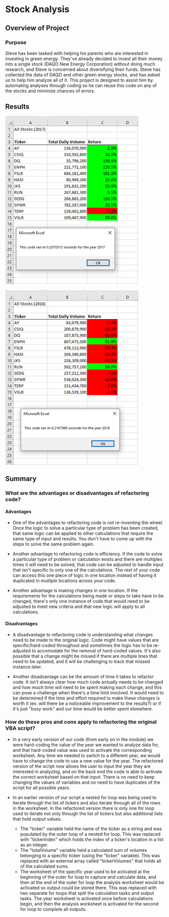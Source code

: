# Stock Analysis

## Overview of Project

### Purpose
Steve has been tasked with helping his parents who are interested in investing in green energy.  They've already decided to invest all their money into a single stock (DAQO New Energy Corporation) without doing much research, and Steve is concerned about diversifying their funds.  Steve has collected the data of DAQO and other green energy stocks, and has asked us to help him analyze all of it.  This project is designed to assist him by automating analyses through coding so he can reuse this code on any of the stocks and minimize chances of errors.

## Results

![VBA_Challenge_2017.PNG](https://github.com/mathur-nikita/stock-analysis/blob/main/Resources/VBA_Challenge_2017.PNG)

![VBA_Challenge_2018.PNG](https://github.com/mathur-nikita/stock-analysis/blob/main/Resources/VBA_Challenge_2018.PNG)

## Summary

### What are the advantages or disadvantages of refactoring code?

#### Advantages 
- One of the advantages to refactoring code is not re-inventing the wheel.  Once the logic to solve a particular type of problem has been created, that same logic can be applied to other calculations that require the same type of input and results.  You don't have to come up with the steps to solve the same problem again.

- Another advantage to refactoring code is efficiency. If the code to solve a particular type of problem or calculation exists and there are multiples times it will need to be solved, that code can be adjusted to handle input that isn't specific to only one of the calculations.  The rest of your code can access this one piece of logic in one location instead of having it duplicated in multiple locations across your code.

- Another advantage is making changes in one location.  If the requirements for the calculations being made or steps to take have to be changed, there's only one instance of code that would need to be adjusted to meet new criteria and that new logic will apply to all calculations.

#### Disadvantages
- A disadvantage to refactoring code is understanding what changes need to be made to the original logic.  Code might have values that are specific/hard-coded throughout and sometimes the logic has to be re-adjusted to accomodate for the removal of hard-coded values.  It's also possible that a change might be missed if there are multiple lines that need to be updated, and it will be challenging to track that missed instance later.

- Another disadvantage can be the amount of time it takes to refactor code.  It isn't always clear how much code actually needs to be changed and how much time will need to be spent making each change, and this can pose a challenge when there's a time limit involved.  It would need to be determined if the time and effort required to make these changes is worth it (ex. will there be a noticeable improvement to the results?) or if it's just "busy work" and our time would be better spent elsewhere.

### How do these pros and cons apply to refactoring the original VBA script?

- In a very early version of our code (from early on in the module) we were hard-coding the value of the year we wanted to analyze data for, and that hard-coded value was used to activate the corresponding worksheet.  Any time we needed to switch to a different year, we would have to change the code to use a new value for the year.  The refactored version of the script now allows the user to input the year they are interested in analyzing, and on the back end the code is able to activate the correct worksheet based on that input.  There is no need to keep changing the values of variables and no need to have duplicates of the script for all possible years.

- In an earlier version of our script a nested for loop was being used to iterate through the list of tickers and also iterate through all of the rows in the worksheet.  In the refactored version there is only one for loop used to iterate not only through the list of tickers but also additional lists that hold output values.
  - The "ticker" variable held the name of the ticker as a string and was populated by the outer loop of a nested for loop.  This was replaced with "tickerIndex" which holds the index of a ticker's location in a list as an integer.
  - The "totalVolume" variable held a calculated sum of volumes belonging to a specific ticker (using the "ticker" variable).  This was replaced with an external array called "tickerVolumes" that holds all of the calculated sums.
  - The worksheet of the specific year used to be activated at the beginning of the outer for loop to capture and calculate data, and then at the end of the outer for loop the analysis worksheet would be activated so output could be stored there.  This was replaced with two separate for loops that split the calculation tasks and output tasks.  The year worksheet is activated once before calculations begin, and then the analysis worksheet is activated for the second for loop to complete all outputs.
